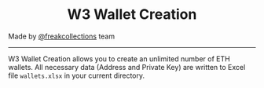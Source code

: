 <h1 align="center">W3 Wallet Creation</h1>

Made by [@freakcollections](https://t.me/freakcollections) team

---

W3 Wallet Creation allows you to create an unlimited number of ETH wallets. All necessary data (Address and Private Key) are written to Excel file `wallets.xlsx`
in your current directory.
